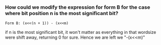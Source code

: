 ### How could we modify the expression for form B for the case where bit position n is the most significant bit?

```Form B: (x<<(n + 1)) - (x<<m)```

if n is the most significant bit, it won't matter as everything in that wordsize
were shift away, returning 0 for sure. Hence we are left we "-(x<<m)"


